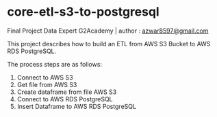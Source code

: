 # core-etl-s3-to-postgresql
Final Project Data Expert G2Academy |
author : azwar8597@gmail.com

This project describes how to build an ETL from AWS S3 Bucket to AWS RDS PostgreSQL.

The process steps are as follows:
1. Connect to AWS S3
2. Get file from AWS S3
3. Create dataframe from file AWS S3
4. Connect to AWS RDS PostgreSQL
5. Insert Dataframe to AWS RDS PostgreSQL
